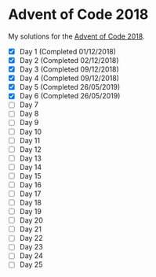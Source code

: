 # Advent of Code 2018

My solutions for the [Advent of Code 2018](https://adventofcode.com/2018).

- [x] Day 1 (Completed 01/12/2018)
- [x] Day 2 (Completed 02/12/2018)
- [x] Day 3 (Completed 09/12/2018)
- [x] Day 4 (Completed 09/12/2018)
- [x] Day 5 (Completed 26/05/2019)
- [x] Day 6 (Completed 26/05/2019)
- [ ] Day 7
- [ ] Day 8
- [ ] Day 9
- [ ] Day 10
- [ ] Day 11
- [ ] Day 12
- [ ] Day 13
- [ ] Day 14
- [ ] Day 15
- [ ] Day 16
- [ ] Day 17
- [ ] Day 18
- [ ] Day 19
- [ ] Day 20
- [ ] Day 21
- [ ] Day 22
- [ ] Day 23
- [ ] Day 24
- [ ] Day 25
